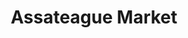 ---
title: "Assateague Market"
url: /berlin/assateague-market-stephen-decatur-highway/
shop: convenience
---